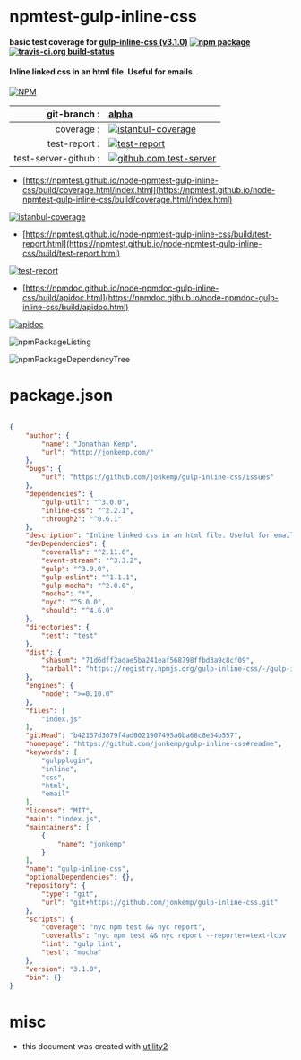 # npmtest-gulp-inline-css

#### basic test coverage for  [gulp-inline-css (v3.1.0)](https://github.com/jonkemp/gulp-inline-css#readme)  [![npm package](https://img.shields.io/npm/v/npmtest-gulp-inline-css.svg?style=flat-square)](https://www.npmjs.org/package/npmtest-gulp-inline-css) [![travis-ci.org build-status](https://api.travis-ci.org/npmtest/node-npmtest-gulp-inline-css.svg)](https://travis-ci.org/npmtest/node-npmtest-gulp-inline-css)

#### Inline linked css in an html file. Useful for emails.

[![NPM](https://nodei.co/npm/gulp-inline-css.png?downloads=true&downloadRank=true&stars=true)](https://www.npmjs.com/package/gulp-inline-css)

| git-branch : | [alpha](https://github.com/npmtest/node-npmtest-gulp-inline-css/tree/alpha)|
|--:|:--|
| coverage : | [![istanbul-coverage](https://npmtest.github.io/node-npmtest-gulp-inline-css/build/coverage.badge.svg)](https://npmtest.github.io/node-npmtest-gulp-inline-css/build/coverage.html/index.html)|
| test-report : | [![test-report](https://npmtest.github.io/node-npmtest-gulp-inline-css/build/test-report.badge.svg)](https://npmtest.github.io/node-npmtest-gulp-inline-css/build/test-report.html)|
| test-server-github : | [![github.com test-server](https://npmtest.github.io/node-npmtest-gulp-inline-css/GitHub-Mark-32px.png)](https://npmtest.github.io/node-npmtest-gulp-inline-css/build/app/index.html) | | build-artifacts : | [![build-artifacts](https://npmtest.github.io/node-npmtest-gulp-inline-css/glyphicons_144_folder_open.png)](https://github.com/npmtest/node-npmtest-gulp-inline-css/tree/gh-pages/build)|

- [https://npmtest.github.io/node-npmtest-gulp-inline-css/build/coverage.html/index.html](https://npmtest.github.io/node-npmtest-gulp-inline-css/build/coverage.html/index.html)

[![istanbul-coverage](https://npmtest.github.io/node-npmtest-gulp-inline-css/build/screenCapture.buildCi.browser.%252Ftmp%252Fbuild%252Fcoverage.lib.html.png)](https://npmtest.github.io/node-npmtest-gulp-inline-css/build/coverage.html/index.html)

- [https://npmtest.github.io/node-npmtest-gulp-inline-css/build/test-report.html](https://npmtest.github.io/node-npmtest-gulp-inline-css/build/test-report.html)

[![test-report](https://npmtest.github.io/node-npmtest-gulp-inline-css/build/screenCapture.buildCi.browser.%252Ftmp%252Fbuild%252Ftest-report.html.png)](https://npmtest.github.io/node-npmtest-gulp-inline-css/build/test-report.html)

- [https://npmdoc.github.io/node-npmdoc-gulp-inline-css/build/apidoc.html](https://npmdoc.github.io/node-npmdoc-gulp-inline-css/build/apidoc.html)

[![apidoc](https://npmdoc.github.io/node-npmdoc-gulp-inline-css/build/screenCapture.buildCi.browser.%252Ftmp%252Fbuild%252Fapidoc.html.png)](https://npmdoc.github.io/node-npmdoc-gulp-inline-css/build/apidoc.html)

![npmPackageListing](https://npmtest.github.io/node-npmtest-gulp-inline-css/build/screenCapture.npmPackageListing.svg)

![npmPackageDependencyTree](https://npmtest.github.io/node-npmtest-gulp-inline-css/build/screenCapture.npmPackageDependencyTree.svg)



# package.json

```json

{
    "author": {
        "name": "Jonathan Kemp",
        "url": "http://jonkemp.com/"
    },
    "bugs": {
        "url": "https://github.com/jonkemp/gulp-inline-css/issues"
    },
    "dependencies": {
        "gulp-util": "^3.0.0",
        "inline-css": "^2.2.1",
        "through2": "^0.6.1"
    },
    "description": "Inline linked css in an html file. Useful for emails.",
    "devDependencies": {
        "coveralls": "^2.11.6",
        "event-stream": "^3.3.2",
        "gulp": "^3.9.0",
        "gulp-eslint": "^1.1.1",
        "gulp-mocha": "^2.0.0",
        "mocha": "*",
        "nyc": "^5.0.0",
        "should": "^4.6.0"
    },
    "directories": {
        "test": "test"
    },
    "dist": {
        "shasum": "71d6dff2adae5ba241eaf568798ffbd3a9c8cf09",
        "tarball": "https://registry.npmjs.org/gulp-inline-css/-/gulp-inline-css-3.1.0.tgz"
    },
    "engines": {
        "node": ">=0.10.0"
    },
    "files": [
        "index.js"
    ],
    "gitHead": "b42157d3079f4ad0021907495a0ba68c8e54b557",
    "homepage": "https://github.com/jonkemp/gulp-inline-css#readme",
    "keywords": [
        "gulpplugin",
        "inline",
        "css",
        "html",
        "email"
    ],
    "license": "MIT",
    "main": "index.js",
    "maintainers": [
        {
            "name": "jonkemp"
        }
    ],
    "name": "gulp-inline-css",
    "optionalDependencies": {},
    "repository": {
        "type": "git",
        "url": "git+https://github.com/jonkemp/gulp-inline-css.git"
    },
    "scripts": {
        "coverage": "nyc npm test && nyc report",
        "coveralls": "nyc npm test && nyc report --reporter=text-lcov | coveralls",
        "lint": "gulp lint",
        "test": "mocha"
    },
    "version": "3.1.0",
    "bin": {}
}
```



# misc
- this document was created with [utility2](https://github.com/kaizhu256/node-utility2)
